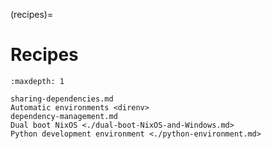 (recipes)=
# Recipes

```{toctree}
:maxdepth: 1

sharing-dependencies.md
Automatic environments <direnv>
dependency-management.md
Dual boot NixOS <./dual-boot-NixOS-and-Windows.md>
Python development environment <./python-environment.md>
```
